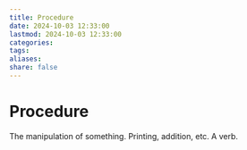 ```yaml
---
title: Procedure
date: 2024-10-03 12:33:00
lastmod: 2024-10-03 12:33:00
categories: 
tags: 
aliases: 
share: false 
---
```


# Procedure

The manipulation of something. Printing, addition, etc. A verb.


